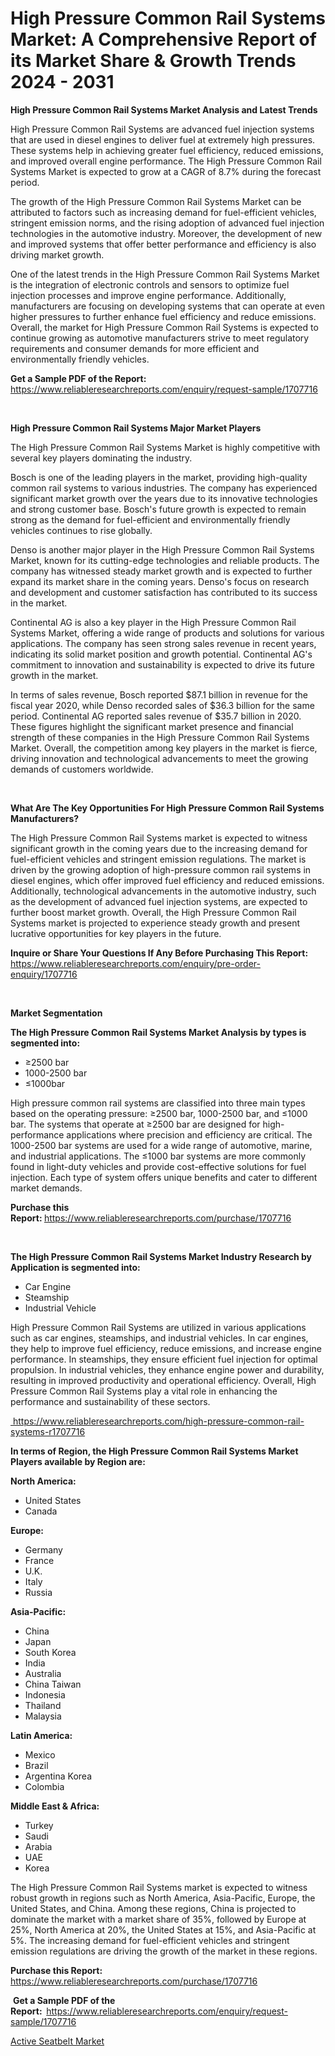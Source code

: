 <p><h1>High Pressure Common Rail Systems Market: A Comprehensive Report of its Market Share & Growth Trends 2024 - 2031</h1></p><p><strong>High Pressure Common Rail Systems Market Analysis and Latest Trends</strong></p>
<p><p>High Pressure Common Rail Systems are advanced fuel injection systems that are used in diesel engines to deliver fuel at extremely high pressures. These systems help in achieving greater fuel efficiency, reduced emissions, and improved overall engine performance. The High Pressure Common Rail Systems Market is expected to grow at a CAGR of 8.7% during the forecast period.</p><p>The growth of the High Pressure Common Rail Systems Market can be attributed to factors such as increasing demand for fuel-efficient vehicles, stringent emission norms, and the rising adoption of advanced fuel injection technologies in the automotive industry. Moreover, the development of new and improved systems that offer better performance and efficiency is also driving market growth.</p><p>One of the latest trends in the High Pressure Common Rail Systems Market is the integration of electronic controls and sensors to optimize fuel injection processes and improve engine performance. Additionally, manufacturers are focusing on developing systems that can operate at even higher pressures to further enhance fuel efficiency and reduce emissions. Overall, the market for High Pressure Common Rail Systems is expected to continue growing as automotive manufacturers strive to meet regulatory requirements and consumer demands for more efficient and environmentally friendly vehicles.</p></p>
<p><strong>Get a Sample PDF of the Report:&nbsp;</strong> <a href="https://www.reliableresearchreports.com/enquiry/request-sample/1707716">https://www.reliableresearchreports.com/enquiry/request-sample/1707716</a></p>
<p>&nbsp;</p>
<p><strong>High Pressure Common Rail Systems Major Market Players</strong></p>
<p><p>The High Pressure Common Rail Systems Market is highly competitive with several key players dominating the industry. </p><p>Bosch is one of the leading players in the market, providing high-quality common rail systems to various industries. The company has experienced significant market growth over the years due to its innovative technologies and strong customer base. Bosch's future growth is expected to remain strong as the demand for fuel-efficient and environmentally friendly vehicles continues to rise globally.</p><p>Denso is another major player in the High Pressure Common Rail Systems Market, known for its cutting-edge technologies and reliable products. The company has witnessed steady market growth and is expected to further expand its market share in the coming years. Denso's focus on research and development and customer satisfaction has contributed to its success in the market.</p><p>Continental AG is also a key player in the High Pressure Common Rail Systems Market, offering a wide range of products and solutions for various applications. The company has seen strong sales revenue in recent years, indicating its solid market position and growth potential. Continental AG's commitment to innovation and sustainability is expected to drive its future growth in the market.</p><p>In terms of sales revenue, Bosch reported $87.1 billion in revenue for the fiscal year 2020, while Denso recorded sales of $36.3 billion for the same period. Continental AG reported sales revenue of $35.7 billion in 2020. These figures highlight the significant market presence and financial strength of these companies in the High Pressure Common Rail Systems Market. Overall, the competition among key players in the market is fierce, driving innovation and technological advancements to meet the growing demands of customers worldwide.</p></p>
<p>&nbsp;</p>
<p><strong>What Are The Key Opportunities For High Pressure Common Rail Systems Manufacturers?</strong></p>
<p><p>The High Pressure Common Rail Systems market is expected to witness significant growth in the coming years due to the increasing demand for fuel-efficient vehicles and stringent emission regulations. The market is driven by the growing adoption of high-pressure common rail systems in diesel engines, which offer improved fuel efficiency and reduced emissions. Additionally, technological advancements in the automotive industry, such as the development of advanced fuel injection systems, are expected to further boost market growth. Overall, the High Pressure Common Rail Systems market is projected to experience steady growth and present lucrative opportunities for key players in the future.</p></p>
<p><strong>Inquire or Share Your Questions If Any Before Purchasing This Report:</strong> <a href="https://www.reliableresearchreports.com/enquiry/pre-order-enquiry/1707716">https://www.reliableresearchreports.com/enquiry/pre-order-enquiry/1707716</a></p>
<p>&nbsp;</p>
<p><strong>Market Segmentation</strong></p>
<p><strong>The High Pressure Common Rail Systems Market Analysis by types is segmented into:</strong></p>
<p><ul><li>≥2500 bar</li><li>1000-2500 bar</li><li>≤1000bar</li></ul></p>
<p><p>High pressure common rail systems are classified into three main types based on the operating pressure: ≥2500 bar, 1000-2500 bar, and ≤1000 bar. The systems that operate at ≥2500 bar are designed for high-performance applications where precision and efficiency are critical. The 1000-2500 bar systems are used for a wide range of automotive, marine, and industrial applications. The ≤1000 bar systems are more commonly found in light-duty vehicles and provide cost-effective solutions for fuel injection. Each type of system offers unique benefits and cater to different market demands.</p></p>
<p><strong>Purchase this Report:&nbsp;</strong><a href="https://www.reliableresearchreports.com/purchase/1707716">https://www.reliableresearchreports.com/purchase/1707716</a></p>
<p>&nbsp;</p>
<p><strong>The High Pressure Common Rail Systems Market Industry Research by Application is segmented into:</strong></p>
<p><ul><li>Car Engine</li><li>Steamship</li><li>Industrial Vehicle</li></ul></p>
<p><p>High Pressure Common Rail Systems are utilized in various applications such as car engines, steamships, and industrial vehicles. In car engines, they help to improve fuel efficiency, reduce emissions, and increase engine performance. In steamships, they ensure efficient fuel injection for optimal propulsion. In industrial vehicles, they enhance engine power and durability, resulting in improved productivity and operational efficiency. Overall, High Pressure Common Rail Systems play a vital role in enhancing the performance and sustainability of these sectors.</p></p>
<p><a href="https://www.reliableresearchreports.com/high-pressure-common-rail-systems-r1707716">&nbsp;https://www.reliableresearchreports.com/high-pressure-common-rail-systems-r1707716</a></p>
<p><strong>In terms of Region, the High Pressure Common Rail Systems Market Players available by Region are:</strong></p>
<p>
    <p> <strong> North America: </strong>
        <ul>
            <li>United States</li>
            <li>Canada</li>
        </ul>
        </p> 
    <p> <strong> Europe: </strong>
        <ul>
            <li>Germany</li>
            <li>France</li>
            <li>U.K.</li>
            <li>Italy</li>
            <li>Russia</li>
        </ul>
        </p> 
    <p> <strong> Asia-Pacific: </strong>
        <ul>
            <li>China</li>
            <li>Japan</li>
            <li>South Korea</li>
            <li>India</li>
            <li>Australia</li>
            <li>China Taiwan</li>
            <li>Indonesia</li>
            <li>Thailand</li>
            <li>Malaysia</li>
        </ul>
        </p> 
    <p> <strong> Latin America: </strong>
        <ul>
            <li>Mexico</li>
            <li>Brazil</li>
            <li>Argentina Korea</li>
            <li>Colombia</li>
        </ul>
        </p> 
    <p> <strong> Middle East & Africa: </strong>
        <ul>
            <li>Turkey</li>
            <li>Saudi</li>
            <li>Arabia</li>
            <li>UAE</li>
            <li>Korea</li>
        </ul>
    </p>
    </p>
<p><p>The High Pressure Common Rail Systems market is expected to witness robust growth in regions such as North America, Asia-Pacific, Europe, the United States, and China. Among these regions, China is projected to dominate the market with a market share of 35%, followed by Europe at 25%, North America at 20%, the United States at 15%, and Asia-Pacific at 5%. The increasing demand for fuel-efficient vehicles and stringent emission regulations are driving the growth of the market in these regions.</p></p>
<p><strong>Purchase this Report: </strong><a href="https://www.reliableresearchreports.com/purchase/1707716">https://www.reliableresearchreports.com/purchase/1707716</a></p>
<p>&nbsp;<strong>Get a Sample PDF of the Report:&nbsp;&nbsp;</strong><a href="https://www.reliableresearchreports.com/enquiry/request-sample/1707716">https://www.reliableresearchreports.com/enquiry/request-sample/1707716</a></p>
<p><strong></strong></p>
<p><p><a href="https://github.com/lorenzaSchmeler/Market-Research-Report-List-2/blob/main/active-seatbelt-market.md">Active Seatbelt Market</a></p></p>